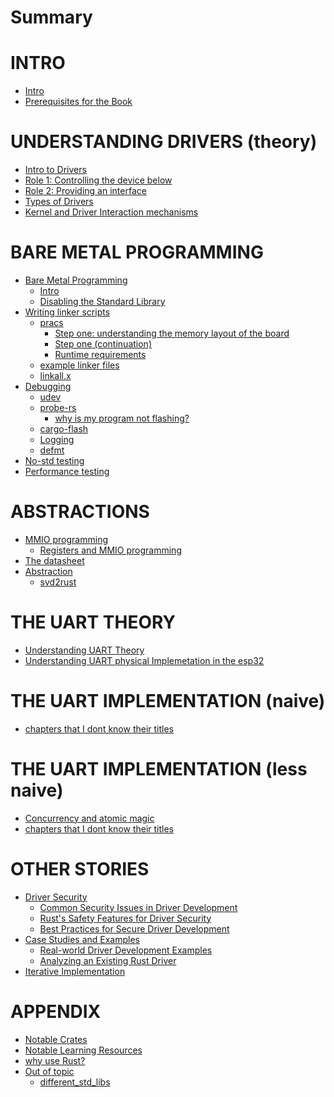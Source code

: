 # Summary

# INTRO
- [Intro](./intro/intro.md)
- [Prerequisites for the Book](./intro/prerequisites.md) 


# UNDERSTANDING DRIVERS (theory)
- [Intro to Drivers](./understanding_drivers/understanding_drivers.md)
- [Role 1: Controlling the device below](./understanding_drivers/controlling_the_device_below.md)
- [Role 2: Providing an interface](./understanding_drivers/providing_an_interface.md)
- [Types of Drivers](./understanding_drivers/types_of_drivers.md)
- [Kernel and Driver Interaction mechanisms]()


# BARE METAL PROGRAMMING
- [Bare Metal Programming](./bare_metal/the_no_std_preface.md)
  - [Intro](./bare_metal/the_no_std_intro.md)
  - [Disabling the Standard Library](./bare_metal/removing_std_lib.md)
- [Writing linker scripts](./linker_scripts.md)
  - [pracs](./linking/pracs.md)
    - [Step one: understanding the memory layout of the board](./linking/step_1_understanding_memory_layout.md)
    - [Step one (continuation)](./linking/step_1_understanding_memory_layout_part_2.md)
    - [Runtime requirements](runtime_requirements.md)
  - [example linker files](./linking/sample_linking_files.md)
  - [linkall.x](./linking/samples/linkall.md)
- [Debugging](debugging.md)
  - [udev](./udev.md)
  - [probe-rs](./probe_rs.md)
    - [why is my program not flashing?](flashing_problems.md)
  - [cargo-flash](./cargo-flash.md)
  - [Logging](./logging.md)
  - [defmt](./defmt.md)
- [No-std testing]()
- [Performance testing]()


# ABSTRACTIONS
- [MMIO programming](./mmio_programming.md)
  - [Registers and MMIO programming](./registers_and_mmio_programming.md)
- [The datasheet](./knowing_your_hardware.md)
- [Abstraction](./abstraction.md)
  - [svd2rust](./svd2rust.md)


# THE UART THEORY
- [Understanding UART Theory]()
- [Understanding UART physical Implemetation in the esp32]()

# THE UART IMPLEMENTATION (naive)
- [chapters that I dont know their titles]()


# THE UART IMPLEMENTATION (less naive)
- [Concurrency and atomic magic]()
- [chapters that I dont know their titles]()


# OTHER STORIES
- [Driver Security]()
  - [Common Security Issues in Driver Development]()
  - [Rust's Safety Features for Driver Security]()
  - [Best Practices for Secure Driver Development]()
- [Case Studies and Examples]()
  - [Real-world Driver Development Examples]()
  - [Analyzing an Existing Rust Driver]()
- [Iterative Implementation]()

# APPENDIX
- [Notable Crates](./notable_crates.md)
- [Notable Learning Resources]()
- [why use Rust?](./why_embedded_rust.md)
- [Out of topic]()
  - [different_std_libs](./misc/different_std_libs.md)
